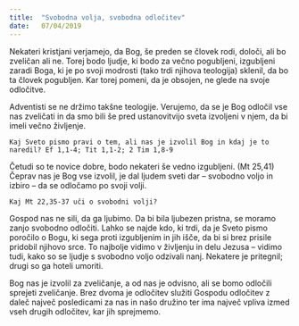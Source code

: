 ```yaml
---
title:  "Svobodna volja, svobodna odločitev"
date:   07/04/2019
---
```


Nekateri kristjani verjamejo, da Bog, še preden se človek rodi, določi, ali bo zveličan ali ne. Torej bodo ljudje, ki bodo za večno pogubljeni, izgubljeni zaradi Boga, ki je po svoji modrosti (tako trdi njihova teologija) sklenil, da bo ta človek pogubljen. Kar torej pomeni, da je obsojen, ne glede na svoje odločitve.

Adventisti se ne držimo takšne teologije. Verujemo, da se je Bog odločil vse nas zveličati in da smo bili še pred ustanovitvijo sveta izvoljeni v njem, da bi imeli večno življenje.

`Kaj Sveto pismo pravi o tem, ali nas je izvolil Bog in kdaj je to naredil? Ef 1,1-4; Tit 1,1-2; 2 Tim 1,8-9`

Četudi so te novice dobre, bodo nekateri še vedno izgubljeni. (Mt 25,41) Čeprav nas je Bog vse izvolil, je dal ljudem sveti dar – svobodno voljo in izbiro – da se odločamo po svoji volji.

`Kaj Mt 22,35-37 uči o svobodni volji?`

Gospod nas ne sili, da ga ljubimo. Da bi bila ljubezen pristna, se moramo zanjo svobodno odločiti. Lahko se najde kdo, ki trdi, da je Sveto pismo poročilo o Bogu, ki sega proti izgubljenim in jih išče, da bi si brez prisile pridobil njihovo srce. To najbolje vidimo v življenju in delu Jezusa – vidimo tudi, kako so se ljudje s svobodno voljo odzivali nanj. Nekatere je pritegnil; drugi so ga hoteli umoriti.

Bog nas je izvolil za zveličanje, a od nas je odvisno, ali se bomo odločili sprejeti zveličanje. Brez dvoma je odločitev služiti Gospodu odločitev z daleč največ posledicami za nas in našo družino ter ima največ vpliva izmed vseh drugih odločitev, kar jih sprejmemo.
